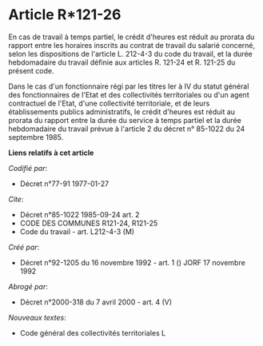 # Article R*121-26

En cas de travail à temps partiel, le crédit d'heures est réduit au prorata du rapport entre les horaires inscrits au contrat
de travail du salarié concerné, selon les dispositions de l'article L. 212-4-3 du code du travail, et la durée hebdomadaire
du travail définie aux articles R. 121-24 et R. 121-25 du présent code.

Dans le cas d'un fonctionnaire régi par les titres Ier à IV du statut général des fonctionnaires de l'Etat et des
collectivités territoriales ou d'un agent contractuel de l'Etat, d'une collectivité territoriale, et de leurs établissements
publics administratifs, le crédit d'heures est réduit au prorata du rapport entre la durée du service à temps partiel et la
durée hebdomadaire du travail prévue à l'article 2 du décret n° 85-1022 du 24 septembre 1985.

**Liens relatifs à cet article**

_Codifié par_:

  - Décret n°77-91 1977-01-27

_Cite_:

  - Décret n°85-1022 1985-09-24 art. 2
  - CODE DES COMMUNES R121-24, R121-25
  - Code du travail - art. L212-4-3 (M)

_Créé par_:

  - Décret n°92-1205 du 16 novembre 1992 - art. 1 () JORF 17 novembre 1992

_Abrogé par_:

  - Décret n°2000-318 du 7 avril 2000 - art. 4 (V)

_Nouveaux textes_:

  - Code général des collectivités territoriales L

